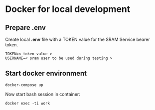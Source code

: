 # Docker for local development

## Prepare **.env**

Create local **.env** file with a TOKEN value for the SRAM Service bearer token.

```
TOKEN=< token value >
USERNAME=< sram user to be used during testing >
```

## Start docker environment

```
docker-compose up
```

Now start bash session in container:

```
docker exec -ti work
```

